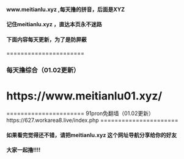 <h4>www.meitianlu.xyz   ,每天撸的拼音，后面是XYZ</h4>
<h4>记住meitianlu.xyz ，直达本页永不迷路</h4>
<h4>下面内容每天更新，为了是防屏蔽</h4>
======================
<h3>每天撸综合（01.02更新）</h3>
<h1>https://www.meitianlu01.xyz/</h1>
======================
91pron免翻墙（01.02更新）
https://627.workarea8.live/index.php
======================


<h4>如果看完觉得还不错，请把meitianlu.xyz 这个网址导航分享给你的好友</h4>
<h4>大家一起撸!!!!</h4>
